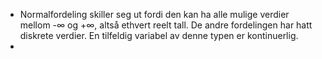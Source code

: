 - Normalfordeling skiller seg ut fordi den kan ha alle mulige verdier mellom -∞ og +∞, altså ethvert reelt tall. De andre fordelingen har hatt diskrete verdier. En tilfeldig variabel av denne typen er kontinuerlig. 
- 